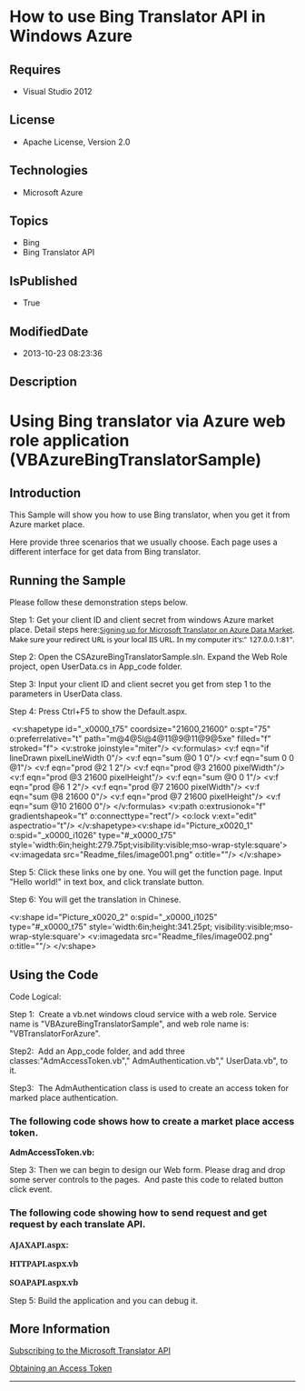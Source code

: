 # How to use Bing Translator API in Windows Azure
## Requires
* Visual Studio 2012
## License
* Apache License, Version 2.0
## Technologies
* Microsoft Azure
## Topics
* Bing
* Bing Translator API
## IsPublished
* True
## ModifiedDate
* 2013-10-23 08:23:36
## Description

<h1>Using Bing translator via Azure web role application (VBAzureBingTranslatorSample)</h1>
<h2>Introduction</h2>
<p class="MsoNormal" style="margin-bottom:0cm; margin-bottom:.0001pt; line-height:normal; text-autospace:none">
<span style="">This Sample will show you how to use Bing translator, when you get it from Azure market place.
</span></p>
<p class="MsoNormal" style="margin-bottom:0cm; margin-bottom:.0001pt; line-height:normal; text-autospace:none">
<span style="">Here provide three scenarios that we usually choose. Each page uses a different interface for get data from Bing translator.
</span></p>
<p class="MsoNormal" style="margin-bottom:0cm; margin-bottom:.0001pt; line-height:normal; text-autospace:none">
<span style="font-size:9.5pt; font-family:新宋体"></span></p>
<h2>Running the Sample</h2>
<p class="MsoNormal"><span style="">Please follow these demonstration steps below.
</span></p>
<p class="MsoNormal"><span style="">Step 1: Get your client ID and client secret from windows Azure market place. Detail steps here:</span><a href="http://blogs.msdn.com/b/translation/p/gettingstarted1.aspx"><span style="font-size:9.5pt; line-height:115%; font-family:&quot;Segoe UI&quot;,&quot;sans-serif&quot;">Signing
 up for Microsoft Translator on Azure Data Market</span></a><span style="font-size:9.5pt; line-height:115%; font-family:&quot;Segoe UI&quot;,&quot;sans-serif&quot;; color:black">. Make sure your redirect URL is your local IIS URL. In my computer it's:&quot;</span>
<span style="font-size:9.5pt; line-height:115%; font-family:&quot;Segoe UI&quot;,&quot;sans-serif&quot;; color:black">
127.0.0.1:81&quot;.</span><span style=""> </span></p>
<p class="MsoNormal"><span style="">Step 2: Open the CSAzureBingTranslatorSample.sln.
</span>Expand the Web Role project, open UserData.cs in App_code folder.</p>
<p class="MsoNormal">Step 3: Input your <span style="">client ID and client secret you get from step 1 to the parameters in UserData class.</span></p>
<p class="MsoNormal">Step 4: Press Ctrl&#43;F5 to show the Default.aspx.</p>
<p class="MsoNormal"><span style=""><span style="">&nbsp;</span>&lt;v:shapetype id=&quot;_x0000_t75&quot; coordsize=&quot;21600,21600&quot; o:spt=&quot;75&quot; o:preferrelative=&quot;t&quot; path=&quot;m@4@5l@4@11@9@11@9@5xe&quot; filled=&quot;f&quot; stroked=&quot;f&quot;&gt; &lt;v:stroke joinstyle=&quot;miter&quot;/&gt; &lt;v:formulas&gt; &lt;v:f eqn=&quot;if
 lineDrawn pixelLineWidth 0&quot;/&gt; &lt;v:f eqn=&quot;sum @0 1 0&quot;/&gt; &lt;v:f eqn=&quot;sum 0 0 @1&quot;/&gt; &lt;v:f eqn=&quot;prod @2 1 2&quot;/&gt; &lt;v:f eqn=&quot;prod @3 21600 pixelWidth&quot;/&gt; &lt;v:f eqn=&quot;prod @3 21600 pixelHeight&quot;/&gt; &lt;v:f eqn=&quot;sum @0 0 1&quot;/&gt; &lt;v:f eqn=&quot;prod @6 1 2&quot;/&gt; &lt;v:f eqn=&quot;prod @7 21600 pixelWidth&quot;/&gt;
 &lt;v:f eqn=&quot;sum @8 21600 0&quot;/&gt; &lt;v:f eqn=&quot;prod @7 21600 pixelHeight&quot;/&gt; &lt;v:f eqn=&quot;sum @10 21600 0&quot;/&gt; &lt;/v:formulas&gt; &lt;v:path o:extrusionok=&quot;f&quot; gradientshapeok=&quot;t&quot; o:connecttype=&quot;rect&quot;/&gt; &lt;o:lock v:ext=&quot;edit&quot; aspectratio=&quot;t&quot;/&gt; &lt;/v:shapetype&gt;&lt;v:shape id=&quot;Picture_x0020_1&quot;
 o:spid=&quot;_x0000_i1026&quot; type=&quot;#_x0000_t75&quot; style='width:6in;height:279.75pt;visibility:visible;mso-wrap-style:square'&gt; &lt;v:imagedata src=&quot;Readme_files/image001.png&quot; o:title=&quot;&quot;/&gt; &lt;/v:shape&gt;</span></p>
<p class="MsoNormal">Step 5: Click these links one by one. You will get the function page. Input &quot;Hello world!&quot; in text box, and click translate button.</p>
<p class="MsoNormal"></p>
<p class="MsoNormal">Step 6: You will get the translation in Chinese.</p>
<p class="MsoNormal"><span style="">&lt;v:shape id=&quot;Picture_x0020_2&quot; o:spid=&quot;_x0000_i1025&quot; type=&quot;#_x0000_t75&quot; style='width:6in;height:341.25pt; visibility:visible;mso-wrap-style:square'&gt; &lt;v:imagedata src=&quot;Readme_files/image002.png&quot; o:title=&quot;&quot;/&gt; &lt;/v:shape&gt;</span><span style="">
</span></p>
<h2>Using the Code</h2>
<p class="MsoNormal">Code Logical:</p>
<p class="MsoNormal">Step 1:<span style="">&nbsp; </span>Create a vb.net windows cloud service with a web role. Service name is &quot;VBAzureBingTranslatorSample&quot;, and web role name is: &quot;VBTranslatorForAzure&quot;.</p>
<p class="MsoNormal">Step2:<span style="">&nbsp; </span>Add an App_code folder, and add three classes:&quot;AdmAccessToken.vb&quot;,&quot; AdmAuthentication.vb&quot;,&quot; UserData.vb&quot;, to it.</p>
<p class="MsoNormal">Step3:<span style="">&nbsp; </span>The AdmAuthentication class is used to create an access token for marked place authentication.</p>
<h3>The following code shows how to create a market place access token.</h3>
<p class="MsoNormal"><span class="SpellE"><b style=""><span style="">AdmAccessToken.vb</span></b></span><b style=""><span style="">:
</span></b></p>
<p class="MsoNormal"></p>
<p class="MsoNormal">Step 3: Then we can begin to design our Web form. Please drag and drop some server controls to the pages.<span style="">&nbsp;
</span>And paste this code to related button click event.</p>
<h3>The following code showing how to send request and get request by each translate API.</h3>
<p class="MsoNormal"><b style=""><span style="font-family:&quot;Cambria&quot;,&quot;serif&quot;">AJAXAPI.aspx:
</span></b></p>
<p class="MsoNormal"><b style=""><span style="font-size:14.0pt; line-height:115%; font-family:&quot;Cambria&quot;,&quot;serif&quot;"></span></b></p>
<p class="MsoNormal"><b style=""><span style="font-family:&quot;Cambria&quot;,&quot;serif&quot;">HTTPAPI.aspx.vb
</span></b></p>
<p class="MsoNormal"><b style=""><span style="font-family:&quot;Cambria&quot;,&quot;serif&quot;"></span></b></p>
<p class="MsoNormal"><b style=""><span style="font-family:&quot;Cambria&quot;,&quot;serif&quot;">SOAPAPI.aspx.vb
</span></b></p>
<p class="MsoNormal"><b style=""><span style="font-family:&quot;Cambria&quot;,&quot;serif&quot;"></span></b></p>
<p class="MsoNormal">Step 5: Build the application and you can debug it.</p>
<p class="MsoNormal"><b style=""><span style="font-size:14.0pt; line-height:115%; font-family:&quot;Cambria&quot;,&quot;serif&quot;"></span></b></p>
<h2>More Information</h2>
<p class="MsoNormal"></p>
<p class="MsoNormal"><a href="http://msdn.microsoft.com/en-us/library/hh847649.aspx">Subscribing to the Microsoft Translator API</a></p>
<p class="MsoNormal"><a href="http://msdn.microsoft.com/en-us/library/hh454950.aspx">Obtaining an Access Token</a></p>
<hr>
<div><a href="http://go.microsoft.com/?linkid=9759640" style="margin-top:3px"><img alt="" src="http://bit.ly/onecodelogo">
</a></div>
